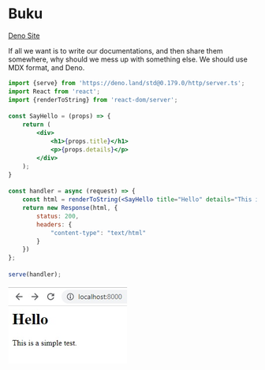 # Buku

[Deno Site](https://adilima-buku.deno.dev/)

If all we want is to write our documentations, and then share them somewhere,
why should we mess up with something else. We should use MDX format, and Deno.

```jsx
import {serve} from 'https://deno.land/std@0.179.0/http/server.ts';
import React from 'react';
import {renderToString} from 'react-dom/server';

const SayHello = (props) => {
    return (
        <div>
            <h1>{props.title}</h1>
            <p>{props.details}</p>
        </div>
    );
}

const handler = async (request) => {
    const html = renderToString(<SayHello title="Hello" details="This is a simple test." />);
    return new Response(html, {
        status: 200,
        headers: {
            "content-type": "text/html"
        }
    })
};

serve(handler);
```

![Screenshot](images/simple-1.jpg)

